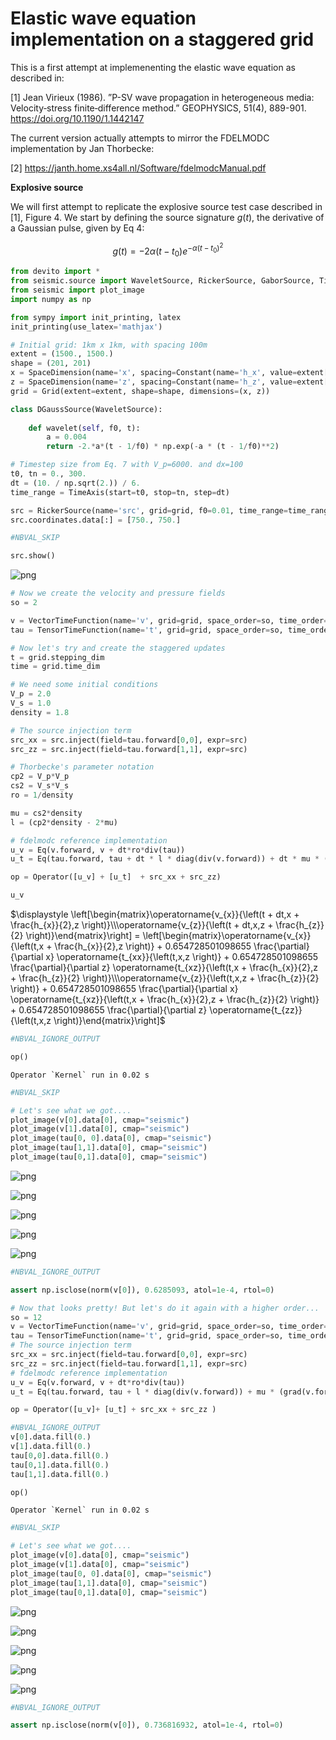 # Elastic wave equation implementation on a staggered grid

This is a first attempt at implemenenting the elastic wave equation as described in:

[1] Jean Virieux (1986). ”P-SV wave propagation in heterogeneous media: Velocity‐stress finite‐difference method.” GEOPHYSICS, 51(4), 889-901. https://doi.org/10.1190/1.1442147

The current version actually attempts to mirror the FDELMODC implementation by Jan Thorbecke:

[2] https://janth.home.xs4all.nl/Software/fdelmodcManual.pdf

**Explosive source**

We will first attempt to replicate the explosive source test case described in [1], Figure 4. We start by defining the source signature $g(t)$, the derivative of a Gaussian pulse, given by Eq 4:

$$g(t) = -2 \alpha(t - t_0)e^{-\alpha(t-t_0)^2}$$


```python
from devito import *
from seismic.source import WaveletSource, RickerSource, GaborSource, TimeAxis
from seismic import plot_image
import numpy as np

from sympy import init_printing, latex
init_printing(use_latex='mathjax')
```


```python
# Initial grid: 1km x 1km, with spacing 100m
extent = (1500., 1500.)
shape = (201, 201)
x = SpaceDimension(name='x', spacing=Constant(name='h_x', value=extent[0]/(shape[0]-1)))
z = SpaceDimension(name='z', spacing=Constant(name='h_z', value=extent[1]/(shape[1]-1)))
grid = Grid(extent=extent, shape=shape, dimensions=(x, z))
```


```python
class DGaussSource(WaveletSource):
    
    def wavelet(self, f0, t):
        a = 0.004
        return -2.*a*(t - 1/f0) * np.exp(-a * (t - 1/f0)**2)

# Timestep size from Eq. 7 with V_p=6000. and dx=100
t0, tn = 0., 300.
dt = (10. / np.sqrt(2.)) / 6.
time_range = TimeAxis(start=t0, stop=tn, step=dt)

src = RickerSource(name='src', grid=grid, f0=0.01, time_range=time_range)
src.coordinates.data[:] = [750., 750.]
```


```python
#NBVAL_SKIP

src.show()
```


![png](06_elastic_files/06_elastic_4_0.png)



```python
# Now we create the velocity and pressure fields
so = 2

v = VectorTimeFunction(name='v', grid=grid, space_order=so, time_order=1)
tau = TensorTimeFunction(name='t', grid=grid, space_order=so, time_order=1)
```


```python
# Now let's try and create the staggered updates
t = grid.stepping_dim
time = grid.time_dim

# We need some initial conditions
V_p = 2.0
V_s = 1.0
density = 1.8

# The source injection term
src_xx = src.inject(field=tau.forward[0,0], expr=src)
src_zz = src.inject(field=tau.forward[1,1], expr=src)

# Thorbecke's parameter notation
cp2 = V_p*V_p
cs2 = V_s*V_s
ro = 1/density

mu = cs2*density
l = (cp2*density - 2*mu)

# fdelmodc reference implementation
u_v = Eq(v.forward, v + dt*ro*div(tau))
u_t = Eq(tau.forward, tau + dt * l * diag(div(v.forward)) + dt * mu * (grad(v.forward) + grad(v.forward).T))

op = Operator([u_v] + [u_t]  + src_xx + src_zz)
```


```python
u_v
```




$\displaystyle \left[\begin{matrix}\operatorname{v_{x}}{\left(t + dt,x + \frac{h_{x}}{2},z \right)}\\\operatorname{v_{z}}{\left(t + dt,x,z + \frac{h_{z}}{2} \right)}\end{matrix}\right] = \left[\begin{matrix}\operatorname{v_{x}}{\left(t,x + \frac{h_{x}}{2},z \right)} + 0.654728501098655 \frac{\partial}{\partial x} \operatorname{t_{xx}}{\left(t,x,z \right)} + 0.654728501098655 \frac{\partial}{\partial z} \operatorname{t_{xz}}{\left(t,x + \frac{h_{x}}{2},z + \frac{h_{z}}{2} \right)}\\\operatorname{v_{z}}{\left(t,x,z + \frac{h_{z}}{2} \right)} + 0.654728501098655 \frac{\partial}{\partial x} \operatorname{t_{xz}}{\left(t,x + \frac{h_{x}}{2},z + \frac{h_{z}}{2} \right)} + 0.654728501098655 \frac{\partial}{\partial z} \operatorname{t_{zz}}{\left(t,x,z \right)}\end{matrix}\right]$




```python
#NBVAL_IGNORE_OUTPUT

op()
```

    Operator `Kernel` run in 0.02 s



```python
#NBVAL_SKIP

# Let's see what we got....
plot_image(v[0].data[0], cmap="seismic")
plot_image(v[1].data[0], cmap="seismic")
plot_image(tau[0, 0].data[0], cmap="seismic")
plot_image(tau[1,1].data[0], cmap="seismic")
plot_image(tau[0,1].data[0], cmap="seismic")
```


![png](06_elastic_files/06_elastic_9_0.png)



![png](06_elastic_files/06_elastic_9_1.png)



![png](06_elastic_files/06_elastic_9_2.png)



![png](06_elastic_files/06_elastic_9_3.png)



![png](06_elastic_files/06_elastic_9_4.png)



```python
#NBVAL_IGNORE_OUTPUT

assert np.isclose(norm(v[0]), 0.6285093, atol=1e-4, rtol=0)
```


```python
# Now that looks pretty! But let's do it again with a higher order...
so = 12
v = VectorTimeFunction(name='v', grid=grid, space_order=so, time_order=1)
tau = TensorTimeFunction(name='t', grid=grid, space_order=so, time_order=1)
# The source injection term
src_xx = src.inject(field=tau.forward[0,0], expr=src)
src_zz = src.inject(field=tau.forward[1,1], expr=src)
# fdelmodc reference implementation
u_v = Eq(v.forward, v + dt*ro*div(tau))
u_t = Eq(tau.forward, tau + l * diag(div(v.forward)) + mu * (grad(v.forward) + grad(v.forward).T))

op = Operator([u_v]+ [u_t] + src_xx + src_zz )

```


```python
#NBVAL_IGNORE_OUTPUT
v[0].data.fill(0.)
v[1].data.fill(0.)
tau[0,0].data.fill(0.)
tau[0,1].data.fill(0.)
tau[1,1].data.fill(0.)

op()
```

    Operator `Kernel` run in 0.02 s



```python
#NBVAL_SKIP

# Let's see what we got....
plot_image(v[0].data[0], cmap="seismic")
plot_image(v[1].data[0], cmap="seismic")
plot_image(tau[0, 0].data[0], cmap="seismic")
plot_image(tau[1,1].data[0], cmap="seismic")
plot_image(tau[0,1].data[0], cmap="seismic")
```


![png](06_elastic_files/06_elastic_13_0.png)



![png](06_elastic_files/06_elastic_13_1.png)



![png](06_elastic_files/06_elastic_13_2.png)



![png](06_elastic_files/06_elastic_13_3.png)



![png](06_elastic_files/06_elastic_13_4.png)



```python
#NBVAL_IGNORE_OUTPUT

assert np.isclose(norm(v[0]), 0.736816932, atol=1e-4, rtol=0)
```
